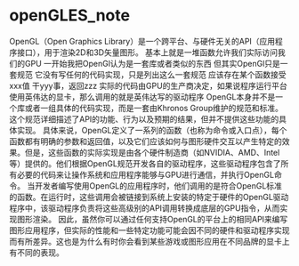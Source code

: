 # openGLES_note
OpenGL（Open Graphics Library）是一个跨平台、与硬件无关的API（应用程序接口），用于渲染2D和3D矢量图形。
    基本上就是一堆函数允许我们实际访问我们的GPU
一开始我把OpenGl认为是一套库或者类似的东西
但其实OpenGl只是一套规范
它没有写任何的代码实现，只是列出这么一套规范
应该存在某个函数接受xxx值 干yyy事，返回zzz
实际的代码由GPU的生产商决定，如果说程序运行平台使用英伟达的显卡，那么调用的就是英伟达写的驱动程序
OpenGL本身并不是一个库或者一组具体的代码实现，而是一套由Khronos Group维护的规范和标准。这个规范详细描述了API的功能、行为以及预期的结果，但并不提供这些功能的具体实现。
具体来说，OpenGL定义了一系列的函数（也称为命令或入口点），每个函数都有明确的参数和返回值，以及它们应该如何与图形硬件交互以产生特定的效果。但是，这些函数的实际实现是由各个硬件制造商（如NVIDIA、AMD、Intel等）提供的。他们根据OpenGL规范开发各自的驱动程序，这些驱动程序包含了所有必要的代码来让操作系统和应用程序能够与GPU进行通信，并执行OpenGL命令。
当开发者编写使用OpenGL的应用程序时，他们调用的是符合OpenGL标准的函数。在运行时，这些调用会被链接到系统上安装的特定于硬件的OpenGL驱动程序中，该驱动程序负责将这些高级别的API调用转换成底层的GPU指令，从而实现图形渲染。
因此，虽然你可以通过任何支持OpenGL的平台上的相同API来编写图形应用程序，但实际的性能和一些特定功能可能会因不同的硬件和驱动程序实现而有所差异。这也是为什么有时你会看到某些游戏或图形应用在不同品牌的显卡上有不同的表现。
